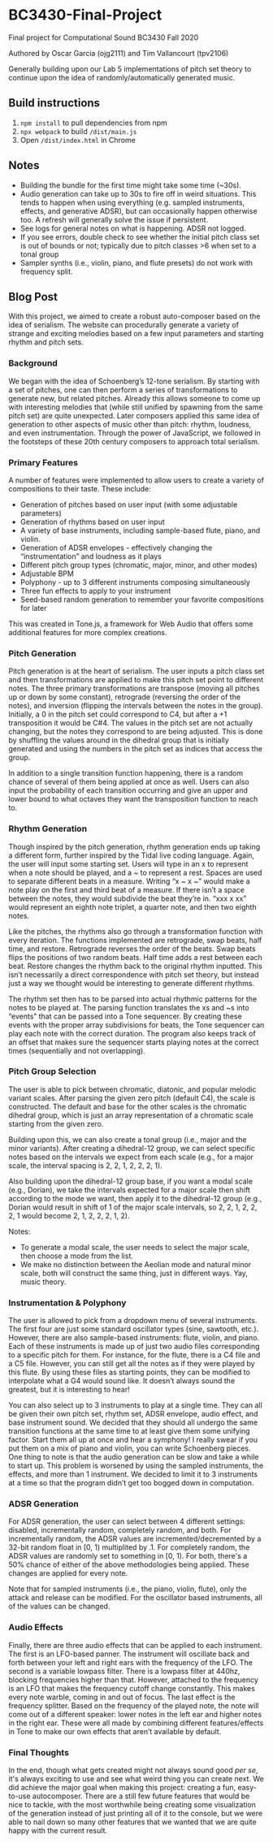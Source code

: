 # BC3430-Final-Project
Final project for Computational Sound BC3430 Fall 2020

Authored by Oscar Garcia (ojg2111) and Tim Vallancourt (tpv2106)

Generally building upon our Lab 5 implementations of pitch set theory to continue upon the idea of randomly/automatically generated music. 

## Build instructions

1. `npm install` to pull dependencies from npm
2. `npx webpack` to build `/dist/main.js`
3. Open `/dist/index.html` in Chrome

## Notes

* Building the bundle for the first time might take some time (~30s).
* Audio generation can take up to 30s to fire off in weird situations. This tends to happen when using everything 
(e.g. sampled instruments, effects, and generative ADSR), but can occasionally happen otherwise too. A refresh will
generally solve the issue if persistent. 
* See logs for general notes on what is happening. ADSR not logged.
* If you see errors, double check to see whether the initial pitch class set is out of bounds or not; typically due to
pitch classes >6 when set to a tonal group
* Sampler synths (i.e., violin, piano, and flute presets) do not work with frequency split.  

## Blog Post

With this project, we aimed to create a robust auto-composer based on the idea of serialism. The website can procedurally generate a variety of strange and exciting melodies based on a few input parameters and starting rhythm and pitch sets.

### Background

We began with the idea of Schoenberg’s 12-tone serialism. By starting with a set of pitches, one can then perform a series of transformations to generate new, but related pitches. Already this allows someone to come up with interesting melodies that (while still unified by spawning from the same pitch set) are quite unexpected. Later composers applied this same idea of generation to other aspects of music other than pitch: rhythm, loudness, and even instrumentation. Through the power of JavaScript, we followed in the footsteps of these 20th century composers to approach total serialism.

### Primary Features

A number of features were implemented to allow users to create a variety of compositions to their taste. These include:

* Generation of pitches based on user input (with some adjustable parameters)
* Generation of rhythms based on user input
* A variety of base instruments, including sample-based flute, piano, and violin.
* Generation of ADSR envelopes - effectively changing the “instrumentation” and loudness as it plays
* Different pitch group types (chromatic, major, minor, and other modes)
* Adjustable BPM
* Polyphony - up to 3 different instruments composing simultaneously
* Three fun effects to apply to your instrument
* Seed-based random generation to remember your favorite compositions for later

This was created in Tone.js, a framework for Web Audio that offers some additional features for more complex creations.

### Pitch Generation

Pitch generation is at the heart of serialism. The user inputs a pitch class set and then transformations are applied to make this pitch set point to different notes. The three primary transformations are transpose (moving all pitches up or down by some constant), retrograde (reversing the order of the notes), and inversion (flipping the intervals between the notes in the group). Initially, a 0 in the pitch set could correspond to C4, but after a +1 transposition it would be C#4. The values in the pitch set are not actually changing, but the notes they correspond to are being adjusted. This is done by shuffling the values around in the dihedral group that is initially generated and using the numbers in the pitch set as indices that access the group.

In addition to a single transition function happening, there is a random chance of several of them being applied at once as well. Users can also input the probability of each transition occurring and give an upper and lower bound to what octaves they want the transposition function to reach to.

### Rhythm Generation

Though inspired by the pitch generation, rhythm generation ends up taking a different form, further inspired by the Tidal live coding language. Again, the user will input some starting set. Users will type in an x to represent when a note should be played, and a ~ to represent a rest. Spaces are used to separate different beats in a measure. Writing “x ~ x ~” would make a note play on the first and third beat of a measure. If there isn’t a space between the notes, they would subdivide the beat they’re in. “xxx x xx” would represent an eighth note triplet, a quarter note, and then two eighth notes. 

Like the pitches, the rhythms also go through a transformation function with every iteration. The functions implemented are retrograde, swap beats, half time, and restore. Retrograde reverses the order of the beats. Swap beats flips the positions of two random beats. Half time adds a rest between each beat. Restore changes the rhythm back to the original rhythm inputted. This isn’t necessarily a direct correspondence with pitch set theory, but instead just a way we thought would be interesting to generate different rhythms.

The rhythm set then has to be parsed into actual rhythmic patterns for the notes to be played at. The parsing function translates the xs and ~s into “events” that can be passed into a Tone sequencer. By creating these events with the proper array subdivisions for beats, the Tone sequencer can play each note with the correct duration. The program also keeps track of an offset that makes sure the sequencer starts playing notes at the correct times (sequentially and not overlapping).

### Pitch Group Selection

The user is able to pick between chromatic, diatonic, and popular melodic variant scales. After parsing the given zero pitch (default C4), the scale is constructed. The default and base for the other scales is the chromatic dihedral group, which is just an array representation of a chromatic scale starting from the given zero. 

Building upon this, we can also create a tonal group (i.e., major and the minor variants). After creating a dihedral-12 group, we can select specific notes based on the intervals we expect from each scale (e.g., for a major scale, the interval spacing is 2, 2, 1, 2, 2, 2, 1). 

Also building upon the dihedral-12 group base, if you want a modal scale (e.g., Dorian), we take the intervals expected for a major scale then shift according to the mode we want, then apply it to the dihedral-12 group (e.g., Dorian would result in shift of 1 of the major scale intervals, so 2, 2, 1, 2, 2, 2, 1 would become 2, 1, 2, 2, 2, 1, 2).

Notes:
* To generate a modal scale, the user needs to select the major scale, then choose a mode from the list.
* We make no distinction between the Aeolian mode and natural minor scale, both will construct the same thing, just in different ways. Yay, music theory. 

### Instrumentation & Polyphony

The user is allowed to pick from a dropdown menu of several instruments. The first four are just some standard oscillator types (sine, sawtooth, etc.). However, there are also sample-based instruments: flute, violin, and piano. Each of these instruments is made up of just two audio files corresponding to a specific pitch for them. For instance, for the flute, there is a C4 file and a C5 file. However, you can still get all the notes as if they were played by this flute. By using these files as starting points, they can be modified to interpolate what a G4 would sound like. It doesn’t always sound the greatest, but it is interesting to hear!

You can also select up to 3 instruments to play at a single time. They can all be given their own pitch set, rhythm set, ADSR envelope, audio effect, and base instrument sound. We decided that they should all undergo the same transition functions at the same time to at least give them some unifying factor. Start them all up at once and hear a symphony! I really swear if you put them on a mix of piano and violin, you can write Schoenberg pieces. One thing to note is that the audio generation can be slow and take a while to start up. This problem is worsened by using the sampled instruments, the effects, and more than 1 instrument. We decided to limit it to 3 instruments at a time so that the program didn’t get too bogged down in computation. 

### ADSR Generation

For ADSR generation, the user can select between 4 different settings: disabled, incrementally random, completely random, and both. For incrementally random, the ADSR values are incremented/decremented by a 32-bit random float in [0, 1) multiplited by .1. For completely random, the ADSR values are randomly set to something in [0, 1). For both, there's a 50% chance of either of the above methodologies being applied. These changes are applied for every note.

Note that for sampled instruments (i.e., the piano, violin, flute), only the attack and release can be modified. For the oscillator based instruments, all of the values can be changed. 


### Audio Effects
 
Finally, there are three audio effects that can be applied to each instrument. The first is an LFO-based panner. The instrument will oscillate back and forth between your left and right ears with the frequency of the LFO. The second is a variable lowpass filter. There is a lowpass filter at 440hz, blocking frequencies higher than that. However, attached to the frequency is an LFO that makes the frequency cutoff change constantly. This makes every note warble, coming in and out of focus. The last effect is the frequency splitter. Based on the frequency of the played note, the note will come out of a different speaker: lower notes in the left ear and higher notes in the right ear. These were all made by combining different features/effects in Tone to make our own effects that aren’t available by default.

### Final Thoughts

In the end, though what gets created might not always sound good _per se_, it's always exciting to use and see what weird thing you can create next. We did achieve the major goal when making this project: creating a fun, easy-to-use autocomposer. There are a still few future features that would be nice to tackle, with the most worthwhile being creating some visualization of the generation instead of just printing all of it to the console, but we were able to nail down so many other features that we wanted that we are quite happy with the current result.

